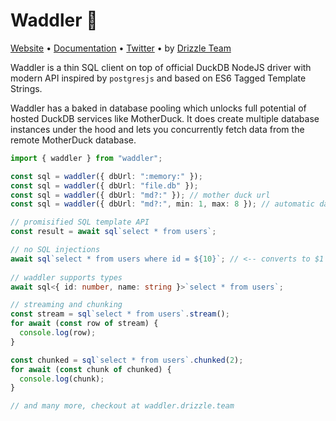 # Waddler 🦆
<a href="https://waddler.drizzle.team">Website</a> •
  <a href="https://waddler.drizzle.team/docs/overview">Documentation</a> •
  <a href="https://x.com/drizzleorm">Twitter</a> • by [Drizzle Team](https://drizzle.team)  
  
Waddler is a thin SQL client on top of official DuckDB NodeJS driver with modern API inspired by `postgresjs` and based on ES6 Tagged Template Strings.

Waddler has a baked in database pooling which unlocks full potential of hosted DuckDB services like MotherDuck. It does create multiple database instances under the hood and lets you concurrently fetch data from the remote MotherDuck database.

```ts
import { waddler } from "waddler";

const sql = waddler({ dbUrl: ":memory:" });
const sql = waddler({ dbUrl: "file.db" });
const sql = waddler({ dbUrl: "md?:" }); // mother duck url
const sql = waddler({ dbUrl: "md?:", min: 1, max: 8 }); // automatic database pooling

// promisified SQL template API
const result = await sql`select * from users`;

// no SQL injections
await sql`select * from users where id = ${10}`; // <-- converts to $1 and [10] params
  
// waddler supports types
await sql<{ id: number, name: string }>`select * from users`;

// streaming and chunking
const stream = sql`select * from users`.stream();
for await (const row of stream) {
  console.log(row);
}

const chunked = sql`select * from users`.chunked(2);
for await (const chunk of chunked) {
  console.log(chunk);
}

// and many more, checkout at waddler.drizzle.team
```
